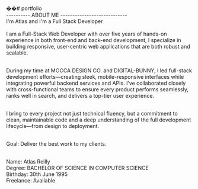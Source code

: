 ��#   p o r t f o l i o <br/>
 
---------- ABOUT ME ----------------------------  <br/>
I'm Atlas and I'm a Full Stack Developer <br/> <br/>
I am a Full-Stack Web Developer with over five years of hands-on experience in both front-end and back-end development, I specialize in building responsive, user-centric web applications that are both robust and scalable. <br/> <br/>

  During my time at MOCCA DESIGN CO. and DIGITAL-BUNNY, I led full-stack development efforts—creating sleek, mobile-responsive interfaces while integrating powerful backend services and APIs. I’ve collaborated closely with cross-functional teams to ensure every product performs seamlessly, ranks well in search, and delivers a top-tier user experience. <br/> <br/>

 I bring to every project not just technical fluency, but a commitment to clean, maintainable code and a deep understanding of the full development lifecycle—from design to deployment. <br/> <br/>

Goal: Deliver the best work to my clients. <br/> <br/>

Name: Atlas Reilly <br/>
Degree: BACHELOR OF SCIENCE IN COMPUTER SCIENCE <br/>
Birthday: 30th June 1995 <br/>
Freelance: Available <br/>
 
